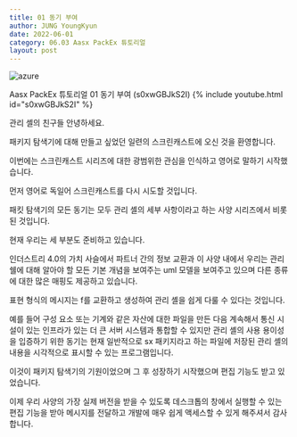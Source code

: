 ```yaml
---
title: 01 동기 부여
author: JUNG YoungKyun
date: 2022-06-01
category: 06.03 Aasx PackEx 튜토리얼
layout: post
---
```


![azure](https://img.shields.io/badge/aasx-2022.06.01-red.svg)

Aasx PackEx 튜토리얼 01 동기 부여 (s0xwGBJkS2I)
{% include youtube.html id="s0xwGBJkS2I" %}

관리 셸의 친구들 안녕하세요. 

패키지 탐색기에 대해 만들고 싶었던 일련의 스크린캐스트에 오신 것을 환영합니다. 

이번에는 스크린캐스트 시리즈에 대한 광범위한 관심을 인식하고 영어로 말하기 시작했습니다. 

먼저 영어로 독일어 스크린캐스트를 다시 시도할 것입니다. 

패킷 탐색기의 모든 동기는 모두 관리 셸의 세부 사항이라고 하는 사양 시리즈에서 비롯된 것입니다. 

현재 우리는 세 부분도 준비하고 있습니다. 

인더스트리 4.0의 가치 사슬에서 파트너 간의 정보 교환과 이 사양 내에서 우리는 관리 쉘에 대해 알아야 할 
모든 기본 개념을 보여주는 uml 모델을 보여주고 있으며 다른 종류에 대한 많은 매핑도 제공하고 있습니다. 

표현 형식의 메시지는 f를 교환하고 생성하여 관리 셸을 쉽게 다룰 수 있다는 것입니다. 

예를 들어 구성 요소 또는 기계와 같은 자산에 대한 파일을 만든 다음 계속해서 통신 시설이 있는 인프라가 있는 더 큰 서버 시스템과 통합할 수 있지만 
관리 셸의 사용 용이성을 입증하기 위한 동기는 현재 일반적으로 sx 패키지라고 하는 파일에 저장된 관리 셸의 내용을 시각적으로 표시할 수 있는 프로그램입니다. 

이것이 패키지 탐색기의 기원이었으며 그 후 성장하기 시작했으며 편집 기능도 받고 있었습니다. 

이제 우리 사양의 가장 실제 버전을 받을 수 있도록 데스크톱의 창에서 실행할 수 있는 편집 기능을 받아 메시지를 전달하고 개발에 매우 ​​쉽게 액세스할 수 있게 해주셔서 감사합니다.